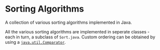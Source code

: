 # Sorting Algorithms
A collection of various sorting algorithms implemented in Java.

All the various sorting algorithms are implemented in seperate classes - each in turn, a subclass of `Sort.java`. Custom ordering can be obtained by using a [`java.util.Comparator`](https://docs.oracle.com/javase/8/docs/api/java/util/Comparator.html).
